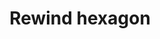 ---
title: Rewind hexagon
tags: ["rewind", "hexagon", "backtrack", "reverse", "time travel", "rewind button", "previous"]
icon: rewind-hexagon
svg: '<svg xmlns="http://www.w3.org/2000/svg" width="24" height="24" fill="none" viewBox="0 0 24 24" stroke-width="1.5" stroke-linecap="round" stroke-linejoin="round" stroke="currentColor"><path d="M8.008 10.71C7.336 11.256 7 11.53 7 12s.336.743 1.008 1.29c.185.152.37.295.538.413.149.104.316.212.49.318.67.407 1.006.611 1.306.385s.328-.697.383-1.642c.015-.267.025-.53.025-.764 0-.235-.01-.497-.025-.764-.055-.945-.082-1.417-.383-1.642-.3-.226-.635-.022-1.306.385a9 9 0 0 0-.49.318 10 10 0 0 0-.538.412m5.75.001c-.672.547-1.008.821-1.008 1.29s.336.743 1.008 1.29c.185.152.37.295.538.413.149.104.316.212.49.318.67.407 1.006.611 1.306.385s.328-.697.383-1.642c.015-.267.025-.53.025-.764 0-.235-.01-.497-.025-.764-.055-.945-.082-1.417-.383-1.642-.3-.226-.635-.022-1.306.385a9 9 0 0 0-.49.318 10 10 0 0 0-.538.412"/><path d="M20.5 15.8V8.2a1.91 1.91 0 0 0-.944-1.645l-6.612-3.8a1.88 1.88 0 0 0-1.888 0l-6.612 3.8A1.9 1.9 0 0 0 3.5 8.2v7.602a1.91 1.91 0 0 0 .944 1.644l6.612 3.8a1.88 1.88 0 0 0 1.888 0l6.612-3.8A1.9 1.9 0 0 0 20.5 15.8"/></svg>'
---